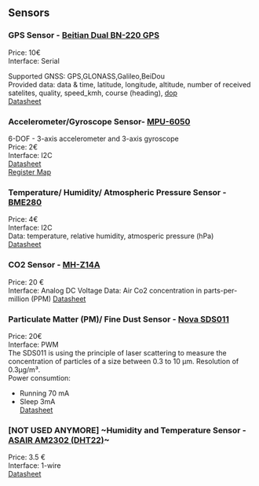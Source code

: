 ## Sensors


### GPS Sensor - [Beitian Dual BN-220 GPS](https://www.banggood.com/Beitian-Dual-BN-220-GPS-GLONASS-Antenna-Module-TTL-Level-RC-Drone-Airplane-p-1208588.html?rmmds=search&cur_warehouse=CN)
Price: 10€  
Interface: Serial

Supported GNSS: GPS,GLONASS,Galileo,BeiDou  
Provided data: data & time, latitude, longitude, altitude, number of received satelites, quality, speed_kmh, course (heading), [dop](https://gisgeography.com/gps-accuracy-hdop-pdop-gdop-multipath/)  
[Datasheet](https://files.banggood.com/2016/11/BN-220%20GPS+Antenna%20datasheet.pdf)



### Accelerometer/Gyroscope Sensor- [MPU-6050](https://www.banggood.com/6DOF-MPU-6050-3-Axis-Gyro-With-Accelerometer-Sensor-Module-For-Arduino-p-80862.html?rmmds=detail-top-buytogether-auto&cur_warehouse=CN)
6-DOF - 3-axis accelerometer and 3-axis gyroscope  
Price: 2€  
Interface: I2C  
[Datasheet](https://www.invensense.com/wp-content/uploads/2015/02/MPU-6000-Datasheet1.pdf)\
[Register Map](https://www.invensense.com/wp-content/uploads/2015/02/MPU-6000-Register-Map1.pdf)



### Temperature/ Humidity/ Atmospheric Pressure Sensor - [BME280](https://www.banggood.com/BME280-Digital-Sensor-Temperature-Humidity-Atmospheric-Pressure-Sensor-Module-p-1354769.html?rmmds=search&cur_warehouse=CN)
Price: 4€  
Interface: I2C  
Data: temperature, relative humidity, atmosperic pressure (hPa)  
[Datasheet](https://ae-bst.resource.bosch.com/media/_tech/media/datasheets/BST-BME280-DS002.pdf)



### CO2 Sensor - [MH-Z14A](https://www.banggood.com/NDIR-CO2-Sensor-MH-Z14A-PWM-NDIR-Infrared-Carbon-Dioxide-Sensor-Module-Serial-Port-0-5000PPM-Controller-p-1248270.html?rmmds=search&cur_warehouse=CN)  
Price: 20 €  
Interface: Analog DC Voltage 
Data: Air Co2 concentration in parts-per-million (PPM)
[Datasheet](http://myosuploads3.banggood.com/products/20190729/20190729034710mh-z14co2.pdf)



### Particulate Matter (PM)/ Fine Dust Sensor - [Nova SDS011](https://www.banggood.com/Geekcreit-Nova-PM-Sensor-SDS011-High-Precision-Laser-PM2_5-Air-Quality-Detection-Sensor-Module-Tester-p-1144246.html?rmmds=search&cur_warehouse=CN)
Price: 20€  
Interface: PWM  
The SDS011 is using the principle of laser scattering to measure the concentration of particles of a size between 0.3 to 10 µm. Resolution of 0.3µg/m³.  
Power consumtion:
  - Running 70 mA
  - Sleep 3mA  
[Datasheet](https://cdn-reichelt.de/documents/datenblatt/X200/SDS011-DATASHEET.pdf)



### [NOT USED ANYMORE] ~Humidity and Temperature Sensor - [ASAIR AM2302 (DHT22)](https://www.banggood.com/AM2302-DHT22-Temperature-And-Humidity~-Sensor-Module-For-Arduino-SCM-p-937403.html?rmmds=detail-top-buytogether-auto&cur_warehouse=CN)~
Price: 3.5 €  
Interface: 1-wire  
[Datasheet](https://cdn-shop.adafruit.com/datasheets/Digital+humidity+and+temperature+sensor+AM2302.pdf)






